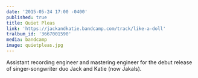 ```yaml
---
date: '2015-05-24 17:00 -0400'
published: true
title: Quiet Pleas
link: 'https://jackandkatie.bandcamp.com/track/like-a-doll'
tralbum_id: '3667001590'
media: bandcamp
image: quietpleas.jpg
---
```

Assistant recording engineer and mastering engineer for the debut release of singer-songwriter duo Jack and Katie (now Jakals).
